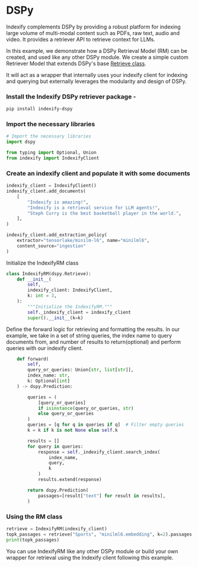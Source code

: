 # DSPy 

Indexify complements DSPy by providing a robust platform for indexing large volume of multi-modal content such as PDFs, raw text, audio and video. It provides a retriever API to retrieve context for LLMs.

In this example, we demonstrate how a DSPy Retrieval Model (RM) can be created, and used like any other DSPy module. We create a simple custom Retriever Model that extends DSPy's base [Retrieve class](https://dspy-docs.vercel.app/docs/deep-dive/retrieval_models_clients/custom-rm-client). 

It will act as a wrapper that internally uses your indexify client for indexing and querying but externally leverages the modularity and design of DSPy.  


### Install the Indexify DSPy retriever package - 
```bash
pip install indexify-dspy
```

### Import the necessary libraries

```python
# Import the necessary libraries
import dspy

from typing import Optional, Union
from indexify import IndexifyClient
```

### Create an indexify client and populate it with some documents

```python
indexify_client = IndexifyClient()
indexify_client.add_documents(
    [
        "Indexify is amazing!",
        "Indexify is a retrieval service for LLM agents!",
        "Steph Curry is the best basketball player in the world.",
    ],
)

indexify_client.add_extraction_policy(
    extractor="tensorlake/minilm-l6", name="minilml6",
    content_source="ingestion"
)
```

Initialize the IndexifyRM class


```python
class IndexifyRM(dspy.Retrieve):
    def __init__(
        self,
        indexify_client: IndexifyClient,
        k: int = 3,
    ):
        """Initialize the IndexifyRM."""
        self._indexify_client = indexify_client
        super().__init__(k=k)
```

Define the forward logic for retrieving and formatting the results. In our example, we take in a set of string queries, the index name to query documents from, and number of results to return(optional) and perform queries with our indexify client. 

```python
    def forward(
        self,
        query_or_queries: Union[str, list[str]],
        index_name: str,
        k: Optional[int]
    ) -> dspy.Prediction:

        queries = (
            [query_or_queries]
            if isinstance(query_or_queries, str)
            else query_or_queries
        )
        queries = [q for q in queries if q]  # Filter empty queries
        k = k if k is not None else self.k

        results = []
        for query in queries:
            response = self._indexify_client.search_index(
                index_name, 
                query, 
                k
            )
            results.extend(response)

        return dspy.Prediction(
            passages=[result["text"] for result in results],
        )
```


### Using the RM class 
```python
retrieve = IndexifyRM(indexify_client)
topk_passages = retrieve("Sports", "minilml6.embedding", k=2).passages
print(topk_passages)
```

You can use IndexifyRM like any other DSPy module or build your own wrapper for retrieval using the Indexify client following this example.  

